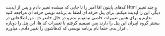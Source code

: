 کدهای پایتون اقا امیر را تا جایی که میشده تغییر دادم و پس از اپدیت Html و چند تغییر دیگر، این را اپدیت میکنم. برای پنل حرفه ای لطفا به برنامه نویس حرفه ای مراجعه کنید . من اطلاعاتی در js ندارم و برای همین تغییرات خاصی نیمتونم بدم و در حال حاضر بیشتر گروه اپیران این پنل را دارند پس تصمیم گرفتم با تغییرات کد ها، این پنل را دوباره قرار بدم. حتما نام برنامه نویسی که کدهاشون را تغییر دادم ، میاورم . 
